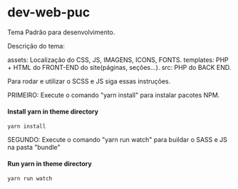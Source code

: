 # dev-web-puc
Tema Padrão para desenvolvimento.

Descrição do tema:

assets: Localização do CSS, JS, IMAGENS, ICONS, FONTS.
templates: PHP + HTML do FRONT-END do site(páginas, seções...).
src: PHP do BACK END.

Para rodar e utilizar o SCSS e JS siga essas instruções.

PRIMEIRO: Execute o comando "yarn install" para instalar pacotes NPM.
#### Install yarn in theme directory
```
yarn install
```
SEGUNDO: Execute o comando "yarn run watch" para buildar o SASS e JS na pasta "bundle"
#### Run yarn in theme directory
```
yarn run watch
```
